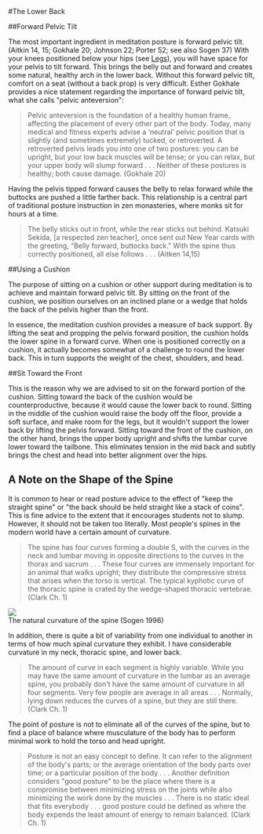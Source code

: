 #The Lower Back

##Forward Pelvic Tilt

The most important ingredient in meditation posture is forward pelvic tilt. (Aitkin 14, 15; Gokhale 20; Johnson 22; Porter 52; see also Sogen 37) With your knees positioned below your hips (see [Legs](legs)), you will have space for your pelvis to tilt forward. This brings the belly out and forward and creates some natural, healthy arch in the lower back. Without this forward pelvic tilt, comfort on a seat (without a back prop) is very difficult. Esther Gokhale provides a nice statement regarding the importance of forward pelvic tilt, what she calls "pelvic anteversion":

>Pelvic anteversion is the foundation of a healthy human frame, affecting the placement of every other part of the body. Today, many medical and fitness experts advise a ‘neutral’ pelvic position that is slightly (and sometimes extremely) tucked, or retroverted. A retroverted pelvis leads you into one of two postures: you can be upright, but your low back muscles will be tense; or you can relax, but your upper body will slump forward . . . Neither of these postures is healthy; both cause damage. (Gokhale 20)

Having the pelvis tipped forward causes the belly to relax forward while the buttocks are pushed a little farther back. This relationship is a central part of traditional posture instruction in zen monasteries, where monks sit for  hours at a time.

>The belly sticks out in front, while the rear sticks out behind. Katsuki Sekida, [a respected zen teacher],  once sent out New Year cards with the greeting, “Belly forward, buttocks back.” With the spine thus correctly positioned, all else follows . . . (Aitken 14,15)

##Using a Cushion

The purpose of sitting on a cushion or other support during meditation is to achieve and maintain forward pelvic tilt. By sitting on the front of the cushion, we position ourselves on an inclined plane or a wedge that holds the back of the pelvis higher than the front.

In essence, the meditation cushion provides a measure of back support. By lifting the seat and propping the pelvis forward position, the cushion holds the lower spine in a forward curve. When one is positioned correctly on a cushion, it actually becomes somewhat of a challenge to round the lower back. This in turn supports the weight of the chest, shoulders, and head.

##Sit Toward the Front

This is the reason why we are advised to sit on the forward portion of the cushion. Sitting toward the back of the cushion would be counterproductive, because it would cause the lower back to round. Sitting in the middle of the cushion would raise the body off the floor, provide a soft surface, and make room for the legs, but it wouldn't support the lower back by lifting the pelvis forward. Sitting toward the front of the cushion, on the other hand, brings the upper body upright and shifts the lumbar curve lower toward the tailbone. This eliminates tension in the mid back and subtly brings the chest and head into better alignment over the hips. 

## A Note on the Shape of the Spine

It is common to hear or read posture advice to the effect of "keep the straight spine" or "the back should be held straight like a stack of coins". This is fine advice to the extent that it encourages students not to slump. However, it should not be taken too literally. Most people's spines in the modern world have a certain amount of curvature.

>The spine has four curves forming a double S, with the curves in the neck and lumbar moving in opposite directions to the curves in the thorax and sacrum . . . These four curves are immensely important for an animal that walks upright; they distribute the compressive stress that arises when the torso is vertical. The typical kyphotic curve of the thoracic spine is crated by the wedge-shaped thoracic vertebrae. (Clark Ch. 1)

<div class="center-image"><img src="/images/posture-diagram-cropped-and-scaled.png" class="page-standard img-responsive"></div>
<div class="caption">The natural curvature of the spine (Sogen 1996)</div>

In addition, there is quite a bit of variability from one individual to another in terms of how much spinal curvature they exhibit. I have considerable curvature in my neck, thoracic spine, and lower back.

>The amount of curve in each segment is highly variable. While you may have the same amount of curvature in the lumbar as an average spine, you probably don't have the same amount of curvature in all four segments. Very few people are average in all areas . . . Normally, lying down reduces the curves of a spine, but they are still there. (Clark Ch. 1)

The point of posture is not to eliminate all of the curves of the spine, but to find a place of balance where musculature of the body has to perform minimal work to hold the torso and head upright. 

> Posture is not an easy concept to define. It can refer to the alignment of the body's parts; or the average orientation of the body parts over time; or a particular position of the body . . . Another definition considers "good posture" to be the place where there is a compromise between minimizing stress on the joints while also minimizing the work done by the muscles . . . There is no static ideal that fits everybody . . . good posture could be defined as where the body expends the least amount of energy to remain balanced. (Clark Ch. 1)

